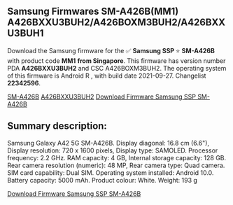 <h2>Samsung Firmwares SM-A426B(MM1) A426BXXU3BUH2/A426BOXM3BUH2/A426BXXU3BUH1</h2>
Download the Samsung firmware for the ✅ <strong>Samsung SSP </strong> ⭐ <strong>SM-A426B</strong> with product code <strong>MM1</strong> <strong> from Singapore</strong>. This firmware has version number PDA <strong>A426BXXU3BUH2</strong> and CSC A426BOXM3BUH2. The operating system of this firmware is Android R , with build date 2021-09-27. Changelist <strong>22342596</strong>.


[SM-A426B](https://samfirm.shop/samsung/model/SM-A426B)
[A426BXXU3BUH2](https://samfirm.shop/samsung/pda/A426BXXU3BUH2)
[Download Firmware Samsung SSP SM-A426B](https://samfirm.shop/samsung/firmware/460543)
<h2>Summary description:</h2>
<p>Samsung Galaxy A42 5G SM-A426B. Display diagonal: 16.8 cm (6.6"), Display resolution: 720 x 1600 pixels, Display type: SAMOLED. Processor frequency: 2.2 GHz. RAM capacity: 4 GB, Internal storage capacity: 128 GB. Rear camera resolution (numeric): 48 MP, Rear camera type: Quad camera. SIM card capability: Dual SIM. Operating system installed: Android 10.0. Battery capacity: 5000 mAh. Product colour: White. Weight: 193 g</p>


[Download Firmware Samsung SSP SM-A426B](https://samfirm.shop/samsung/firmware/460543)
